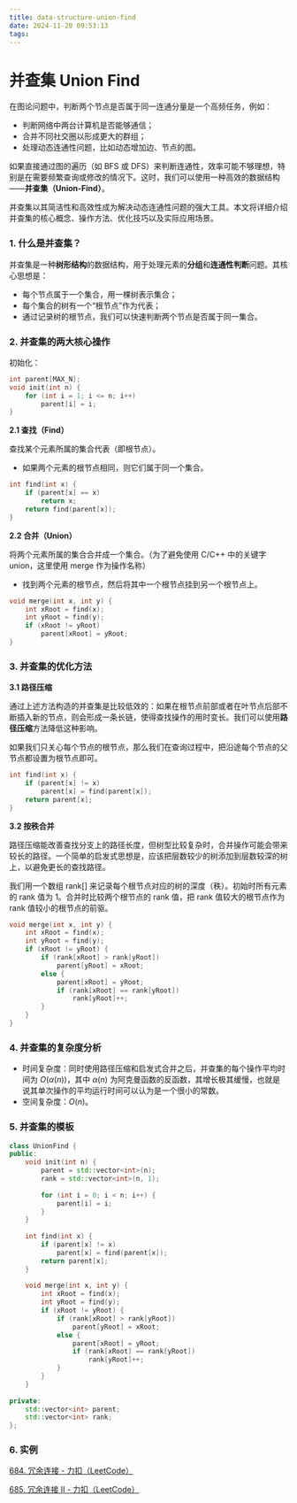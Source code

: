 ```yaml
---
title: data-structure-union-find
date: 2024-11-20 09:53:13
tags:
---
```


# 并查集 Union Find

在图论问题中，判断两个节点是否属于同一连通分量是一个高频任务，例如：

- 判断网络中两台计算机是否能够通信；
- 合并不同社交圈以形成更大的群组；
- 处理动态连通性问题，比如动态增加边、节点的图。

如果直接通过图的遍历（如 BFS 或 DFS）来判断连通性，效率可能不够理想，特别是在需要频繁查询或修改的情况下。这时，我们可以使用一种高效的数据结构——**并查集（Union-Find）**。

并查集以其简洁性和高效性成为解决动态连通性问题的强大工具。本文将详细介绍并查集的核心概念、操作方法、优化技巧以及实际应用场景。



### 1. 什么是并查集？

并查集是一种**树形结构**的数据结构，用于处理元素的**分组**和**连通性判断**问题。其核心思想是：

- 每个节点属于一个集合，用一棵树表示集合；
- 每个集合的树有一个“根节点”作为代表；
- 通过记录树的根节点，我们可以快速判断两个节点是否属于同一集合。



### 2. 并查集的两大核心操作

初始化：

```c
int parent[MAX_N];
void init(int n) {
	for (int i = 1; i <= n; i++)
		parent[i] = i;
}
```

**2.1 查找（Find）**

查找某个元素所属的集合代表（即根节点）。

- 如果两个元素的根节点相同，则它们属于同一个集合。

```c
int find(int x) {
	if (parent[x] == x)
		return x;
    return find(parent[x]);
}
```

**2.2 合并（Union）**

将两个元素所属的集合合并成一个集合。（为了避免使用 C/C++ 中的关键字 union，这里使用 merge 作为操作名称）

- 找到两个元素的根节点，然后将其中一个根节点挂到另一个根节点上。

```c
void merge(int x, int y) {
	int xRoot = find(x);
	int yRoot = find(y);
	if (xRoot != yRoot)
		parent[xRoot] = yRoot;
}
```



### 3. 并查集的优化方法

**3.1 路径压缩**

通过上述方法构造的并查集是比较低效的：如果在根节点前部或者在叶节点后部不断插入新的节点，则会形成一条长链，使得查找操作的用时变长。我们可以使用**路径压缩**方法降低这种影响。

如果我们只关心每个节点的根节点，那么我们在查询过程中，把沿途每个节点的父节点都设置为根节点即可。

```c
int find(int x) {
	if (parent[x] != x)
		parent[x] = find(parent[x]);
	return parent[x];
}
```

**3.2 按秩合并**

路径压缩能改善查找分支上的路径长度，但树型比较复杂时，合并操作可能会带来较长的路径。一个简单的启发式思想是，应该把层数较少的树添加到层数较深的树上，以避免更长的查找路径。

我们用一个数组 rank[] 来记录每个根节点对应的树的深度（秩）。初始时所有元素的 rank 值为 1。合并时比较两个根节点的 rank 值，把 rank 值较大的根节点作为 rank 值较小的根节点的前驱。

```c
void merge(int x, int y) {
	int xRoot = find(x);
	int yRoot = find(y);
    if (xRoot != yRoot) {
        if (rank[xRoot] > rank[yRoot])
            parent[yRoot] = xRoot;
        else {
            parent[xRoot] = yRoot;
            if (rank[xRoot] == rank[yRoot])
                rank[yRoot]++;
        }
    }
}
```



### 4. 并查集的复杂度分析

- 时间复杂度：同时使用路径压缩和启发式合并之后，并查集的每个操作平均时间为 $O(\alpha(n))$，其中 $\alpha(n)$ 为阿克曼函数的反函数，其增长极其缓慢，也就是说其单次操作的平均运行时间可以认为是一个很小的常数。
- 空间复杂度：$O(n)$。



### 5. 并查集的模板

```c++
class UnionFind {
public:
    void init(int n) {
        parent = std::vector<int>(n);
        rank = std::vector<int>(n, 1);
        
        for (int i = 0; i < n; i++) {
            parent[i] = i;
        }
    }
    
    int find(int x) {
        if (parent[x] != x)
            parent[x] = find(parent[x]);
        return parent[x];
    }
    
    void merge(int x, int y) {
        int xRoot = find(x);
        int yRoot = find(y);
        if (xRoot != yRoot) {
            if (rank[xRoot] > rank[yRoot])
                parent[yRoot] = xRoot;
            else {
                parent[xRoot] = yRoot;
                if (rank[xRoot] == rank[yRoot])
                    rank[yRoot]++;
            }
        }
    }
    
private:
    std::vector<int> parent;
    std::vector<int> rank;
};
```



### 6. 实例

[684. 冗余连接 - 力扣（LeetCode）](https://leetcode.cn/problems/redundant-connection/description/)

[685. 冗余连接 II - 力扣（LeetCode）](https://leetcode.cn/problems/redundant-connection-ii/description/)
